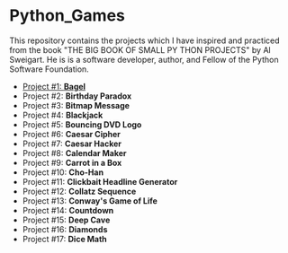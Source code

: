 # Python_Games
This repository contains the projects which I have inspired and practiced from the book "THE BIG BOOK OF SMALL PY THON PROJECTS" by Al Sweigart. He is is a software developer, author, and Fellow of the Python Software Foundation.
- [Project #1: **Bagel**](Bagles/)
- Project #2: **Birthday Paradox**
- Project #3: **Bitmap Message**
- Project #4: **Blackjack**
- Project #5: **Bouncing DVD Logo**
- Project #6: **Caesar Cipher**
- Project #7: **Caesar Hacker**
- Project #8: **Calendar Maker**
- Project #9: **Carrot in a Box**
- Project #10: **Cho-Han**
- Project #11: **Clickbait Headline Generator**
- Project #12: **Collatz Sequence**
- Project #13: **Conway's Game of Life**
- Project #14: **Countdown**
- Project #15: **Deep Cave**
- Project #16: **Diamonds**
- Project #17: **Dice Math**
